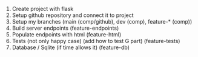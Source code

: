 1. Create project with flask
2. Setup github repository and connect it to project
3. Setup my branches (main (comp/github), dev (comp), feature-\* (comp))
4. Build server endpoints (feature-endpoints)
5. Populate endpoints with html (feature-html)
6. Tests (not only happy case) (add how to test G part) (feature-tests)
7. Database / Sqlite (if time allows it) (feature-db)
